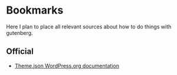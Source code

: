# Bookmarks
Here I plan to place all relevant sources about how to do things with gutenberg.

## Official
* [Theme.json WordPress.org documentation](https://developer.wordpress.org/themes/advanced-topics/theme-json/)